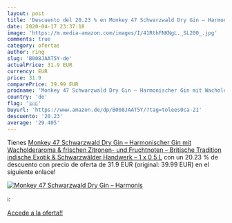 ```yaml
---
layout: post
title: 'Descuento del 20.23 % en Monkey 47 Schwarzwald Dry Gin – Harmonis'
date: 2020-04-17 23:37:18
image: 'https://m.media-amazon.com/images/I/41RthFNKNgL._SL200_.jpg'
comments: true
category: ofertas
author: ring
slug: 'B008JAAT5Y-de'
actualPrice: 31.9 EUR
currency: EUR
price: 31.9
comparePrice: 39.99 EUR
prodname: 'Monkey 47 Schwarzwald Dry Gin – Harmonischer Gin mit Wacholderaroma & frischen Zitronen- und Fruchtnoten – Britische Tradition  indische Exotik & Schwarzwälder Handwerk – 1 x 0 5 L'
country: 'de'
flag: '🇩🇪'
buyurl: 'https://www.amazon.de/dp/B008JAAT5Y/?tag=tolees0ca-21'
descuento: '20.23'
average: '29.405'
---
```


Tienes [Monkey 47 Schwarzwald Dry Gin – Harmonischer Gin mit Wacholderaroma & frischen Zitronen- und Fruchtnoten – Britische Tradition  indische Exotik & Schwarzwälder Handwerk – 1 x 0 5 L](https://www.amazon.de/dp/B008JAAT5Y/?tag=tolees0ca-21) con un 20.23 % de descuento con precio de oferta de 31.9 EUR (original: 39.99 EUR) en el siguiente enlace!

[![Monkey 47 Schwarzwald Dry Gin – Harmonis](https://m.media-amazon.com/images/I/41RthFNKNgL._SL200_.jpg)](https://www.amazon.de/dp/B008JAAT5Y/?tag=tolees0ca-21)

ℹ️:


[Accede a la oferta!!](https://www.amazon.de/dp/B008JAAT5Y/?tag=tolees0ca-21)
